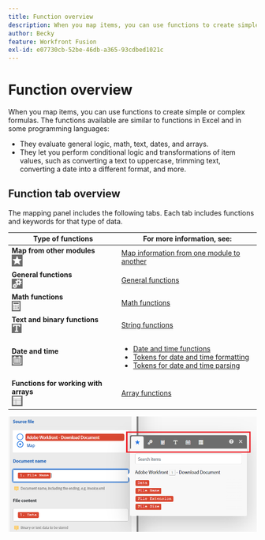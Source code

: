 ```yaml
---
title: Function overview
description: When you map items, you can use functions to create simple or complex formulas.
author: Becky
feature: Workfront Fusion
exl-id: e07730cb-52be-46db-a365-93cdbed1021c
---
```

# Function overview

When you map items, you can use functions to create simple or complex formulas. The functions available are similar to functions in Excel and in some programming languages:

* They evaluate general logic, math, text, dates, and arrays. 
* They let you perform conditional logic and transformations of item values, such as converting a text to uppercase, trimming text, converting a date into a different format, and more. 

## Function tab overview

The mapping panel includes the following tabs. Each tab includes functions and keywords for that type of data.

| Type of functions | For more information, see:|
|---|---|
| **Map from other modules**<br>![Map from other modules](assets/toolbar-icon-functions-you-map-from-other-modules.png) | [Map information from one module to another](/help/workfront-fusion/create-scenarios/map-data/map-data-from-one-to-another.md) |
|  **General functions**<br>![General functions](assets/toolbar-icon-general-function.png)|[General functions](/help/workfront-fusion/references/mapping-panel/functions/general-functions.md) |
| **Math functions**<br>![Math functions](assets/toolbar-icon-math-functions.png)| [Math functions](/help/workfront-fusion/references/mapping-panel/functions/math-functions.md)|
| **Text and binary functions**<br>![String functions](assets/toolbar-icon-text&binary-functions.png)| [String functions](/help/workfront-fusion/references/mapping-panel/functions/string-functions.md)|
| **Date and time** <br> ![Date and time functions](assets/toolbar-icon-date&time-functions.png)| <ul><li>[Date and time functions](/help/workfront-fusion/references/mapping-panel/functions/date-and-time-functions.md)</li><li>[Tokens for date and time formatting](/help/workfront-fusion/references/mapping-panel/functions/tokens-for-date-and-time-formatting.md)</li><li> [Tokens for date and time parsing](/help/workfront-fusion/references/mapping-panel/functions/tokens-for-date-and-time-parsing.md)</li></ul> |
|**Functions for working with arrays**<br> ![Array functions](assets/toolbar-icon-functions-for-arrays.png)|[Array functions](/help/workfront-fusion/references/mapping-panel/functions/array-functions.md)|

![Functions toolbar](assets/functions-toolbar-350x189.png)
